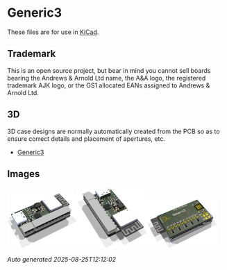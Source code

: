 # Generic3

These files are for use in [KiCad](https://www.kicad.org).

## Trademark

This is an open source project, but bear in mind you cannot sell boards bearing the Andrews & Arnold Ltd name, the A&A logo, the registered trademark AJK logo, or the GS1 allocated EANs assigned to Andrews & Arnold Ltd.

## 3D

3D case designs are normally automatically created from the PCB so as to ensure correct details and placement of apertures, etc.

- [Generic3](Generic3.stl)

## Images

<img src='Generic3.png' width=32%><img src='Generic3-90.png' width=32%><img src='Generic3-bottom.png' width=32%>

*Auto generated 2025-08-25T12:12:02*
